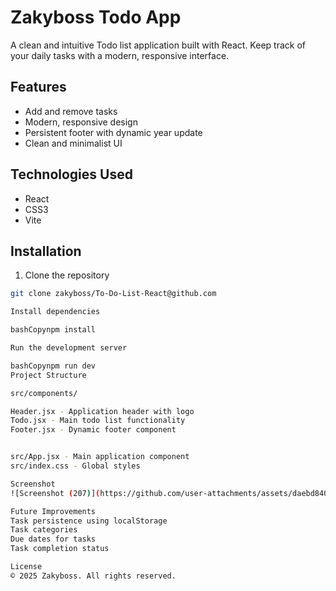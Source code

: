 # Zakyboss Todo App

A clean and intuitive Todo list application built with React. Keep track of your daily tasks with a modern, responsive interface.

## Features

- Add and remove tasks
- Modern, responsive design
- Persistent footer with dynamic year update
- Clean and minimalist UI

## Technologies Used

- React
- CSS3
- Vite

## Installation

1. Clone the repository
```bash
git clone zakyboss/To-Do-List-React@github.com

Install dependencies

bashCopynpm install

Run the development server

bashCopynpm run dev
Project Structure

src/components/

Header.jsx - Application header with logo
Todo.jsx - Main todo list functionality
Footer.jsx - Dynamic footer component


src/App.jsx - Main application component
src/index.css - Global styles

Screenshot
![Screenshot (207)](https://github.com/user-attachments/assets/daebd840-dea6-477c-af4e-41b7a0f6b29a)

Future Improvements
Task persistence using localStorage
Task categories
Due dates for tasks
Task completion status

License
© 2025 Zakyboss. All rights reserved.
